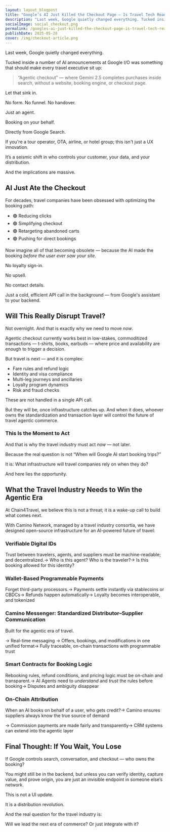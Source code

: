 ```yaml
---
layout: layout_blogpost
title: "Google’s AI Just Killed the Checkout Page — Is Travel Tech Ready for What Comes Next?"
description: "Last week, Google quietly changed everything. Tucked inside a number of AI announcements at Google I/O was something that should make every travel executive sit up."
socialImage: social_checkout.png
permalink: /googles-ai-just-killed-the-checkout-page-is-travel-tech-ready-for-what-comes-next/
publishDate: 2025-05-28
cover: /img/checkout-article.png
---
```


Last week, Google quietly changed everything.

Tucked inside a number of AI announcements at Google I/O was something that should make every travel executive sit up:

> “Agentic checkout” — where Gemini 2.5 completes purchases inside search, without a website, booking engine, or checkout page.

Let that sink in.

No form. No funnel. No handover.

Just an agent.

Booking on your behalf.

Directly from Google Search.

If you're a tour operator, OTA, airline, or hotel group; this isn't just a UX innovation.

It’s a seismic shift in who controls your customer, your data, and your distribution.

And the implications are massive.

## **AI Just Ate the Checkout**

For decades, travel companies have been obsessed with optimizing the booking path:
- 🟢 Reducing clicks
- 🟢 Simplifying checkout
- 🟢 Retargeting abandoned carts
- 🟢 Pushing for direct bookings

Now imagine all of that becoming obsolete — because the AI made the booking *before the user ever saw your site*.

No loyalty sign-in.

No upsell.

No contact details.

Just a cold, efficient API call in the background — from Google's assistant to your backend.

## **Will This Really Disrupt Travel?**

Not overnight. And that is exactly why we need to move *now*.

Agentic checkout currently works best in low-stakes, commoditized transactions — t-shirts, books, earbuds — where price and availability are enough to trigger a decision.

But travel is next — and it is complex:

- Fare rules and refund logic
- Identity and visa compliance
- Multi-leg journeys and ancillaries
- Loyalty program dynamics
- Risk and fraud checks

These are not handled in a single API call.

But they will be, once infrastructure catches up. And when it does, whoever owns the standardization and transaction layer will control the future of travel agentic commerce.

### This Is the Moment to Act

And that is why the travel industry must act *now* — not later.

Because the real question is not “When will Google AI start booking trips?”

It is: What infrastructure will travel companies rely on when they do?

And here lies the opportunity.

## **What the Travel Industry Needs to Win the Agentic Era**

At Chain4Travel, we believe this is not a threat; it is a wake-up call to build what comes next.

With Camino Network, managed by a travel industry consortia, we have designed open-source infrastructure for an AI-powered future of travel:

### Verifiable Digital IDs

Trust between travelers, agents, and suppliers must be machine-readable; and decentralized.→ Who is this agent? Who is the traveler?→ Is this booking allowed for this identity?

### Wallet-Based Programmable Payments

Forget third-party processors.→ Payments settle instantly via stablecoins or CBDCs→ Refunds happen automatically→ Loyalty becomes interoperable, and tokenized

### Camino Messenger: Standardized Distributor–Supplier Communication

Built for the agentic era of travel.

→ Real-time messaging → Offers, bookings, and modifications in one unified format→ Fully traceable, on-chain transactions with programmable trust

### Smart Contracts for Booking Logic

Rebooking rules, refund conditions, and pricing logic must be on-chain and transparent.→ AI Agents need to *understand* and *trust* the rules before booking→ Disputes and ambiguity disappear

### On-Chain Attribution

When an AI books on behalf of a user, who gets credit?→ Camino ensures suppliers always know the true source of demand

→ Commission payments are made fairly and transparently→ CRM systems can extend into the agentic layer

## Final Thought: If You Wait, You Lose

If Google controls search, conversation, and checkout — who owns the booking?

You might still be in the backend, but unless you can verify identity, capture value, and prove origin, you are just an invisible endpoint in someone else’s network.

This is not a UI update.

It is a distribution revolution.

And the real question for the travel industry is:

Will we lead the next era of commerce? Or just integrate with it?